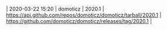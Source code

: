 | 2020-03-22 15:20 | domoticz | 2020.1 | https://api.github.com/repos/domoticz/domoticz/tarball/2020.1 | https://github.com/domoticz/domoticz/releases/tag/2020.1 |

